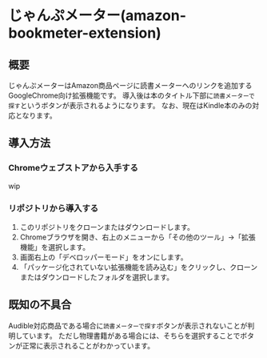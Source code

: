 # じゃんぷメーター(amazon-bookmeter-extension)
## 概要
じゃんぷメーターはAmazon商品ページに読書メーターへのリンクを追加するGoogleChrome向け拡張機能です。
導入後は本のタイトル下部に`読書メーターで探す`というボタンが表示されるようになります。
なお、現在はKindle本のみの対応となります。

## 導入方法
### Chromeウェブストアから入手する
wip

### リポジトリから導入する
1. このリポジトリをクローンまたはダウンロードします。 
2. Chromeブラウザを開き、右上のメニューから「その他のツール」->「拡張機能」を選択します。
3. 画面右上の「デベロッパーモード」をオンにします。
4. 「パッケージ化されていない拡張機能を読み込む」をクリックし、クローンまたはダウンロードしたフォルダを選択します。

## 既知の不具合
Audible対応商品である場合に`読書メーターで探す`ボタンが表示されないことが判明しています。
ただし物理書籍がある場合には、そちらを選択することでボタンが正常に表示されることがわかっています。
